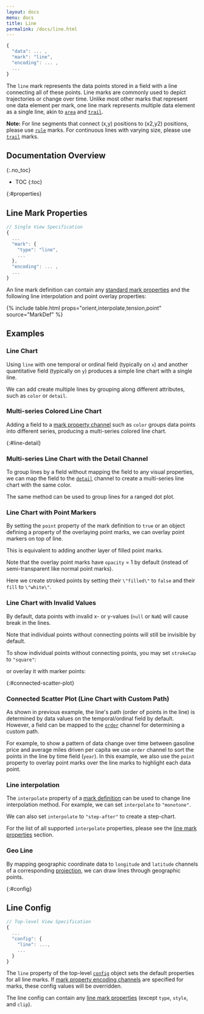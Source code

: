 ```yaml
---
layout: docs
menu: docs
title: Line
permalink: /docs/line.html
---
```


```js
{
  "data": ... ,
  "mark": "line",
  "encoding": ... ,
  ...
}
```

The `line` mark represents the data points stored in a field with a line connecting all of these points. Line marks are commonly used to depict trajectories or change over time. Unlike most other marks that represent one data element per mark, one line mark represents multiple data element as a single line, akin to [`area`](area.html) and [`trail`](trail.html).

**Note:** For line segments that connect (x,y) positions to (x2,y2) positions, please use [`rule`](rule.html) marks. For continuous lines with varying size, please use [`trail`](trail.html) marks.

<!-- prettier-ignore-start -->

## Documentation Overview

{:.no_toc}

- TOC {:toc}
  <!-- prettier-ignore-end -->

{:#properties}

## Line Mark Properties

```js
// Single View Specification
{
  ...
  "mark": {
    "type": "line",
    ...
  },
  "encoding": ... ,
  ...
}
```

An line mark definition can contain any [standard mark properties](mark.html#mark-def) and the following line interpolation and point overlay properties:

{% include table.html props="orient,interpolate,tension,point" source="MarkDef" %}

## Examples

### Line Chart

Using `line` with one temporal or ordinal field (typically on `x`) and another quantitative field (typically on `y`) produces a simple line chart with a single line.

<span class="vl-example" data-name="line"></span>

We can add create multiple lines by grouping along different attributes, such as `color` or `detail`.

### Multi-series Colored Line Chart

Adding a field to a [mark property channel](encoding.html#mark-prop) such as `color` groups data points into different series, producing a multi-series colored line chart.

<span class="vl-example" data-name="line_color"></span>

{:#line-detail}

### Multi-series Line Chart with the Detail Channel

To group lines by a field without mapping the field to any visual properties, we can map the field to the [`detail`](encoding.html#detail) channel to create a multi-series line chart with the same color.

<span class="vl-example" data-name="line_detail"></span>

The same method can be used to group lines for a ranged dot plot.

<span class="vl-example" data-name="layer_ranged_dot"></span>

### Line Chart with Point Markers

By setting the `point` property of the mark definition to `true` or an object defining a property of the overlaying point marks, we can overlay point markers on top of line.

<span class="vl-example" data-name="line_overlay"></span>

This is equivalent to adding another layer of filled point marks.

<span class="vl-example" data-name="normalized/line_overlay_normalized"></span>

Note that the overlay point marks have `opacity` = 1 by default (instead of semi-transparent like normal point marks).

Here we create stroked points by setting their `\"filled\"` to `false` and their `fill` to `\"white\"`.

<span class="vl-example" data-name="line_overlay_stroked"></span>

### Line Chart with Invalid Values

By default, data points with invalid x- or y-values (`null` or `NaN`) will cause break in the lines.

<span class="vl-example" data-name="line_skip_invalid"></span>

Note that individual points without connecting points will still be invisible by default.

<span class="vl-example" data-name="line_skip_invalid_mid"></span>

To show individual points without connecting points, you may set `strokeCap` to `"square"`:

<span class="vl-example" data-name="line_skip_invalid_mid_cap_square"></span>

or overlay it with marker points:

<span class="vl-example" data-name="line_skip_invalid_mid_overlay"></span>

{:#connected-scatter-plot}

### Connected Scatter Plot (Line Chart with Custom Path)

As shown in previous example, the line's path (order of points in the line) is determined by data values on the temporal/ordinal field by default. However, a field can be mapped to the [`order`](encoding.html#order) channel for determining a custom path.

For example, to show a pattern of data change over time between gasoline price and average miles driven per capita we use `order` channel to sort the points in the line by time field (`year`). In this example, we also use the `point` property to overlay point marks over the line marks to highlight each data point.

<span class="vl-example" data-name="connected_scatterplot"></span>

### Line interpolation

The `interpolate` property of a [mark definition](mark.html#mark-def) can be used to change line interpolation method. For example, we can set `interpolate` to `"monotone"`.

<span class="vl-example" data-name="line_monotone"></span>

We can also set `interpolate` to `"step-after"` to create a step-chart.

<span class="vl-example" data-name="line_step"></span>

For the list of all supported `interpolate` properties, please see the [line mark properties](#properties) section.

### Geo Line

By mapping geographic coordinate data to `longitude` and `latitude` channels of a corresponding [projection](projection.html), we can draw lines through geographic points.

<span class="vl-example" data-name="geo_line"></span>

{:#config}

## Line Config

```js
// Top-level View Specification
{
  ...
  "config": {
    "line": ...,
    ...
  }
}
```

The `line` property of the top-level [`config`](config.html) object sets the default properties for all line marks. If [mark property encoding channels](encoding.html#mark-prop) are specified for marks, these config values will be overridden.

The line config can contain any [line mark properties](#properties) (except `type`, `style`, and `clip`).
